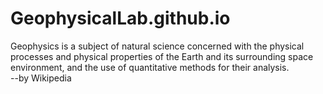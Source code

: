 # GeophysicalLab.github.io
Geophysics is a subject of natural science concerned with the physical processes and physical properties of the Earth and its surrounding space environment, and the use of quantitative methods for their analysis.  
--by Wikipedia
